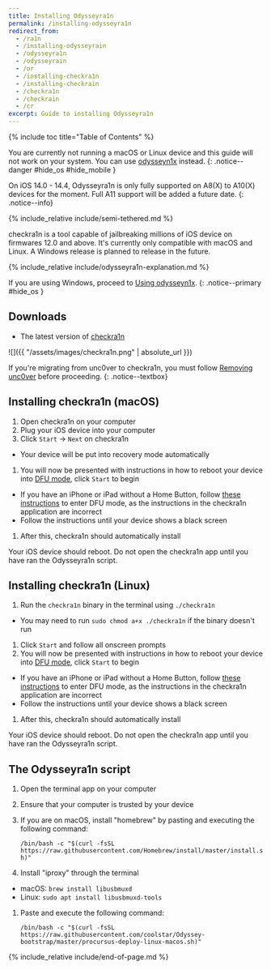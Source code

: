 ```yaml
---
title: Installing Odysseyra1n
permalink: /installing-odysseyra1n
redirect_from:
  - /ra1n
  - /installing-odysseyrain
  - /odysseyra1n
  - /odysseyrain
  - /or
  - /installing-checkra1n
  - /installing-checkrain
  - /checkra1n
  - /checkrain
  - /cr
excerpt: Guide to installing Odysseyra1n
---
```

<link rel="shortcut icon" type="image/png" href="/assets/images/jb/checkra1n.png">

{% include toc title="Table of Contents" %}

You are currently not running a macOS or Linux device and this guide will not work on your system. You can use [odysseyn1x](/using-odysseyn1x) instead.
{: .notice--danger #hide_os #hide_mobile }

<script src="{{ '/assets/js/hide.js' | absolute_url }}"></script>

On iOS 14.0 - 14.4, Odysseyra1n is only fully supported on A8(X) to A10(X) devices for the moment. Full A11 support will be added a future date.
{: .notice--info}

{% include_relative include/semi-tethered.md %}

checkra1n is a tool capable of jailbreaking millions of iOS device on firmwares 12.0 and above. It's currently only compatible with macOS and Linux. A Windows release is planned to release in the future.

{% include_relative include/odysseyra1n-explanation.md %}

If you are using Windows, proceed to [Using odysseyn1x](/using-odysseyn1x).
{: .notice--primary #hide_os }

## Downloads

- The latest version of [checkra1n](https://checkra.in)

![]({{ "/assets/images/checkra1n.png" | absolute_url }})

If you're migrating from unc0ver to checkra1n, you must follow [Removing unc0ver](removing-unc0ver) before proceeding.
{: .notice--textbox}

## Installing checkra1n (macOS)

1. Open checkra1n on your computer
1. Plug your iOS device into your computer
1. Click `Start` -> `Next` on checkra1n
  - Your device will be put into recovery mode automatically
1. You will now be presented with instructions in how to reboot your device into [DFU mode](faq#dfu_mode), click `Start` to begin
  - If you have an iPhone or iPad without a Home Button, follow [these instructions](troubleshooting#iphonex_dfu) to enter DFU mode, as the instructions in the checkra1n application are incorrect
  - Follow the instructions until your device shows a black screen
1. After this, checkra1n should automatically install

Your iOS device should reboot. Do not open the checkra1n app until you have ran the Odysseyra1n script.

## Installing checkra1n (Linux)

1. Run the `checkra1n` binary in the terminal using `./checkra1n`
  - You may need to run `sudo chmod a+x ./checkra1n` if the binary doesn't run
1. Click `Start` and follow all onscreen prompts
1. You will now be presented with instructions in how to reboot your device into [DFU mode](faq#dfu_mode), click `Start` to begin
  - If you have an iPhone or iPad without a Home Button, follow [these instructions](troubleshooting#iphonex_dfu) to enter DFU mode, as the instructions in the checkra1n application are incorrect
  - Follow the instructions until your device shows a black screen
1. After this, checkra1n should automatically install

Your iOS device should reboot. Do not open the checkra1n app until you have ran the Odysseyra1n script.

## The Odysseyra1n script

1. Open the terminal app on your computer
1. Ensure that your computer is trusted by your device
1. If you are on macOS, install "homebrew" by pasting and executing the following command:

    `/bin/bash -c "$(curl -fsSL https://raw.githubusercontent.com/Homebrew/install/master/install.sh)"`
1. Install "iproxy" through the terminal
  - macOS: `brew install libusbmuxd`
  - Linux: `sudo apt install libusbmuxd-tools`
1. Paste and execute the following command:

    `/bin/bash -c "$(curl -fsSL https://raw.githubusercontent.com/coolstar/Odyssey-bootstrap/master/procursus-deploy-linux-macos.sh)"`

{% include_relative include/end-of-page.md %}
